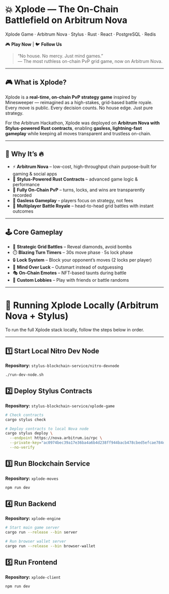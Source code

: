 # 💥 Xplode — The On-Chain Battlefield on Arbitrum Nova

Xplode Game · Arbitrum Nova · Stylus · Rust · React · PostgreSQL · Redis  

🎮 **Play Now** | 🐦 **Follow Us**

> “No house. No mercy. Just mind games.”  
> — The most ruthless on-chain PvP grid game, now on Arbitrum Nova.

---

## 🎮 What is Xplode?
Xplode is a **real-time, on-chain PvP strategy game** inspired by Minesweeper — reimagined as a high-stakes, grid-based battle royale.  
Every move is public. Every decision counts. No house edge. Just pure strategy.  

For the Arbitrum Hackathon, Xplode was deployed on **Arbitrum Nova with Stylus-powered Rust contracts**, enabling **gasless, lightning-fast gameplay** while keeping all moves transparent and trustless on-chain.  

---

## 🚀 Why It’s 🔥
- ⚡ **Arbitrum Nova** – low-cost, high-throughput chain purpose-built for gaming & social apps  
- 🦀 **Stylus-Powered Rust Contracts** – advanced game logic & performance  
- 🎯 **Fully On-Chain PvP** – turns, locks, and wins are transparently recorded  
- 💸 **Gasless Gameplay** – players focus on strategy, not fees  
- 👥 **Multiplayer Battle Royale** – head-to-head grid battles with instant outcomes  

---

## 🕹️ Core Gameplay
- 💎 **Strategic Grid Battles** – Reveal diamonds, avoid bombs  
- ⏱️ **Blazing Turn Timers** – 30s move phase · 5s lock phase  
- 🔒 **Lock System** – Block your opponent’s moves (2 locks per player)  
- 🧠 **Mind Over Luck** – Outsmart instead of outguessing  
- 🎭 **On-Chain Emotes** – NFT-based taunts during battle  
- 👥 **Custom Lobbies** – Play with friends or battle randoms  

---

# 🚀 Running Xplode Locally (Arbitrum Nova + Stylus)

To run the full Xplode stack locally, follow the steps below in order.

---

## 1️⃣ Start Local Nitro Dev Node
**Repository:** `stylus-blockchain-service/nitro-devnode`

```bash
./run-dev-node.sh
```

## 2️⃣ Deploy Stylus Contracts
**Repository:** `stylus-blockchain-service/xplode-game`

```bash
# Check contracts
cargo stylus check

# Deploy contracts to local Nova node
cargo stylus deploy \
  --endpoint https://nova.arbitrum.io/rpc \
  --private-key="ac0974bec39a17e36ba4a6b4d238ff944bacb478cbed5efcae784d7bf4f2ff80" \
  --no-verify
```

## 3️⃣ Run Blockchain Service
**Repository:** `xplode-moves`

```bash
npm run dev
```

## 4️⃣ Run Backend
**Repository:** `xplode-engine`

```bash
# Start main game server
cargo run --release --bin server

# Run browser wallet server
cargo run --release --bin browser-wallet
```

## 5️⃣ Run Frontend
**Repository:** `xplode-client`

```bash
npm run dev
```

